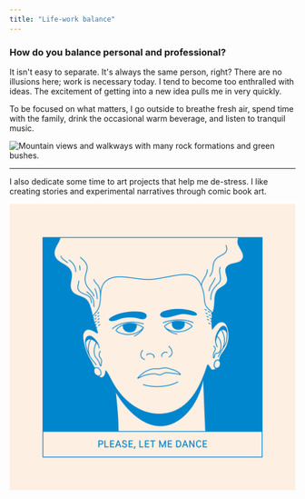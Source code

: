 ```yaml
---
title: "Life-work balance"
---
```

### How do you balance personal and professional?

It isn't easy to separate. It's always the same person, right? There are no illusions here; work is necessary today. I tend to become too enthralled with ideas. The excitement of getting into a new idea pulls me in very quickly.

To be focused on what matters, I go outside to breathe fresh air, spend time with the family, drink the occasional warm beverage, and listen to tranquil music.

![Mountain views and walkways with many rock formations and green bushes.](../../assets/images/passadico.png "The occasional stroll between rocky formations.")

---

I also dedicate some time to art projects that help me de-stress. I like creating stories and experimental narratives through comic book art.

![Comic book panel with a face of an individual and the saying, 'Please, let me dance.'](../../assets/images/dancar.png "Part of an experimental narrative I worked on.")